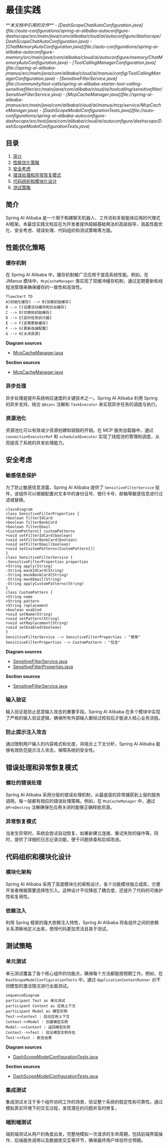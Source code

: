 # 最佳实践

<cite>
**本文档中引用的文件**
- [DashScopeChatAutoConfiguration.java](file://auto-configurations/spring-ai-alibaba-autoconfigure-dashscope/src/main/java/com/alibaba/cloud/ai/autoconfigure/dashscope/DashScopeChatAutoConfiguration.java)
- [ChatMemoryAutoConfiguration.java](file://auto-configurations/spring-ai-alibaba-autoconfigure-memory/src/main/java/com/alibaba/cloud/ai/autoconfigure/memory/ChatMemoryAutoConfiguration.java)
- [ToolCallingManagerConfiguration.java](file://spring-ai-alibaba-jmanus/src/main/java/com/alibaba/cloud/ai/manus/config/ToolCallingManagerConfiguration.java)
- [SensitiveFilterService.java](file://community/tool-calls/spring-ai-alibaba-starter-tool-calling-sensitivefilter/src/main/java/com/alibaba/cloud/ai/toolcalling/sensitivefilter/SensitiveFilterService.java)
- [McpCacheManager.java](file://spring-ai-alibaba-jmanus/src/main/java/com/alibaba/cloud/ai/manus/mcp/service/McpCacheManager.java)
- [DashScopeModelConfigurationTests.java](file://auto-configurations/spring-ai-alibaba-autoconfigure-dashscope/src/test/java/com/alibaba/cloud/ai/autoconfigure/dashscope/DashScopeModelConfigurationTests.java)
</cite>

## 目录
1. [简介](#简介)
2. [性能优化策略](#性能优化策略)
3. [安全考虑](#安全考虑)
4. [错误处理和异常恢复模式](#错误处理和异常恢复模式)
5. [代码组织和模块化设计](#代码组织和模块化设计)
6. [测试策略](#测试策略)

## 简介
Spring AI Alibaba 是一个用于构建聊天机器人、工作流和多智能体应用的代理式AI框架。本最佳实践文档旨在为开发者提供超越基础用法的高级指导，涵盖性能优化、安全考虑、错误处理、代码组织和测试策略等方面。

## 性能优化策略

### 缓存机制
在 Spring AI Alibaba 中，缓存机制被广泛应用于提高系统性能。例如，在 JManus 模块中，`McpCacheManager` 类实现了双缓冲缓存机制，通过定期更新和线程池管理来确保缓存的一致性和高效性。

```mermaid
flowchart TD
A[初始化缓存] --> B[加载初始缓存]
B --> C[设置活动缓存和后台缓存]
C --> D[切换到初始缓存]
D --> E[定时任务执行器]
E --> F[定期更新缓存]
F --> G[更新连接配置]
G --> H[关闭资源]
```

**Diagram sources**
- [McpCacheManager.java](file://spring-ai-alibaba-jmanus/src/main/java/com/alibaba/cloud/ai/manus/mcp/service/McpCacheManager.java#L169-L211)

**Section sources**
- [McpCacheManager.java](file://spring-ai-alibaba-jmanus/src/main/java/com/alibaba/cloud/ai/manus/mcp/service/McpCacheManager.java#L575-L617)

### 异步处理
异步处理是提升系统响应速度的关键技术之一。Spring AI Alibaba 利用 Spring 的异步支持，结合 `@Async` 注解和 `TaskExecutor` 来实现异步任务的调度与执行。

### 资源池化
资源池化可以有效减少资源创建和销毁的开销。在 MCP 服务加载器中，通过 `connectionExecutorRef` 和 `scheduledExecutor` 实现了线程池的管理和调度，从而提高了系统的并发处理能力。

## 安全考虑

### 敏感信息保护
为了防止敏感信息泄露，Spring AI Alibaba 提供了 `SensitiveFilterService` 组件，该组件可以根据配置对文本中的身份证号、银行卡号、邮箱等敏感信息进行过滤或替换。

```mermaid
classDiagram
class SensitiveFilterProperties {
+boolean filterIdCard
+boolean filterBankCard
+boolean filterEmail
+CustomPattern[] customPatterns
+void setFilterIdCard(boolean)
+void setFilterBankCard(boolean)
+void setFilterEmail(boolean)
+void setCustomPatterns(CustomPattern[])
}
class SensitiveFilterService {
-SensitiveFilterProperties properties
+String apply(String)
-String maskIdCard(String)
-String maskBankCard(String)
-String maskEmail(String)
-String applyCustomPatterns(String)
}
class CustomPattern {
+String name
+String pattern
+String replacement
+boolean enabled
+void setName(String)
+void setPattern(String)
+void setReplacement(String)
+void setEnabled(boolean)
}
SensitiveFilterService --> SensitiveFilterProperties : "使用"
SensitiveFilterProperties --> CustomPattern : "包含"
```

**Diagram sources**
- [SensitiveFilterService.java](file://community/tool-calls/spring-ai-alibaba-starter-tool-calling-sensitivefilter/src/main/java/com/alibaba/cloud/ai/toolcalling/sensitivefilter/SensitiveFilterService.java)
- [SensitiveFilterProperties.java](file://community/tool-calls/spring-ai-alibaba-starter-tool-calling-sensitivefilter/src/main/java/com/alibaba/cloud/ai/toolcalling/sensitivefilter/SensitiveFilterProperties.java)

**Section sources**
- [SensitiveFilterService.java](file://community/tool-calls/spring-ai-alibaba-starter-tool-calling-sensitivefilter/src/main/java/com/alibaba/cloud/ai/toolcalling/sensitivefilter/SensitiveFilterService.java)

### 输入验证
输入验证是防止恶意输入攻击的重要手段。Spring AI Alibaba 在多个模块中实现了严格的输入验证逻辑，确保所有外部输入都经过校验后才能进入核心业务流程。

### 防止提示注入攻击
通过限制用户输入的内容格式和长度，并结合上下文分析，Spring AI Alibaba 能够有效防范提示注入攻击，保障系统的安全性。

## 错误处理和异常恢复模式

### 健壮的错误处理
Spring AI Alibaba 采用分层的错误处理机制，从最底层的异常捕获到上层的服务调用，每一层都有相应的错误处理策略。例如，在 `McpCacheManager` 中，通过 `@PreDestroy` 注解确保在应用关闭时能够正确释放资源。

### 异常恢复模式
当发生异常时，系统会尝试自动恢复，如重新建立连接、重试失败的操作等。同时，提供了详细的日志记录功能，便于问题排查和后续改进。

## 代码组织和模块化设计

### 模块化架构
Spring AI Alibaba 采用了高度模块化的架构设计，各个功能模块独立成库，方便开发者根据需要选择性引入。这种设计不仅降低了耦合度，还提升了代码的可维护性和复用性。

### 依赖注入
利用 Spring 框架的强大依赖注入特性，Spring AI Alibaba 将各组件之间的依赖关系清晰地定义出来，使得代码更加灵活且易于测试。

## 测试策略

### 单元测试
单元测试覆盖了各个核心组件的功能点，确保每个方法都能按预期工作。例如，在 `DashScopeModelConfigurationTests` 中，通过 `ApplicationContextRunner` 对不同模型的激活情况进行全面测试。

```mermaid
sequenceDiagram
participant Test as 单元测试
participant Context as 应用上下文
participant Model as 模型实例
Test->>Context : 启动应用上下文
Context->>Model : 创建模型实例
Model-->>Context : 返回模型实例
Context-->>Test : 验证模型实例存在
Test->>Test : 断言结果
```

**Diagram sources**
- [DashScopeModelConfigurationTests.java](file://auto-configurations/spring-ai-alibaba-autoconfigure-dashscope/src/test/java/com/alibaba/cloud/ai/autoconfigure/dashscope/DashScopeModelConfigurationTests.java)

**Section sources**
- [DashScopeModelConfigurationTests.java](file://auto-configurations/spring-ai-alibaba-autoconfigure-dashscope/src/test/java/com/alibaba/cloud/ai/autoconfigure/dashscope/DashScopeModelConfigurationTests.java)

### 集成测试
集成测试关注于多个组件协同工作的场景，验证整个系统的稳定性和可靠性。通过模拟真实环境下的交互过程，发现潜在的问题并及时修复。

### 端到端测试
端到端测试从用户的角度出发，完整地模拟一次请求的生命周期，包括前端界面操作、后端服务调用以及数据库交互等环节，确保最终用户体验符合预期。